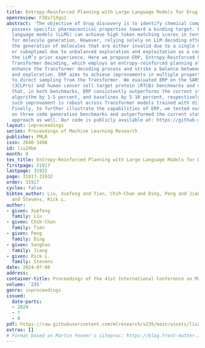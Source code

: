 ```yaml
---
title: Entropy-Reinforced Planning with Large Language Models for Drug Discovery
openreview: F3Ds71Xgo1
abstract: 'The objective of drug discovery is to identify chemical compounds that
  possess specific pharmaceutical properties toward a binding target. Existing large
  language models (LLMS) can achieve high token matching scores in terms of likelihood
  for molecule generation. However, relying solely on LLM decoding often results in
  the generation of molecules that are either invalid due to a single misused token,
  or suboptimal due to unbalanced exploration and exploitation as a consequence of
  the LLM’s prior experience. Here we propose ERP, Entropy-Reinforced Planning for
  Transformer Decoding, which employs an entropy-reinforced planning algorithm to
  enhance the Transformer decoding process and strike a balance between exploitation
  and exploration. ERP aims to achieve improvements in multiple properties compared
  to direct sampling from the Transformer. We evaluated ERP on the SARS-CoV-2 virus
  (3CLPro) and human cancer cell target protein (RTCB) benchmarks and demonstrated
  that, in both benchmarks, ERP consistently outperforms the current state-of-the-art
  algorithm by 1-5 percent, and baselines by 5-10 percent, respectively. Moreover,
  such improvement is robust across Transformer models trained with different objectives.
  Finally, to further illustrate the capabilities of ERP, we tested our algorithm
  on three code generation benchmarks and outperformed the current state-of-the-art
  approach as well. Our code is publicly available at: https://github.com/xuefeng-cs/ERP.'
layout: inproceedings
series: Proceedings of Machine Learning Research
publisher: PMLR
issn: 2640-3498
id: liu24be
month: 0
tex_title: Entropy-Reinforced Planning with Large Language Models for Drug Discovery
firstpage: 31917
lastpage: 31932
page: 31917-31932
order: 31917
cycles: false
bibtex_author: Liu, Xuefeng and Tien, Chih-Chan and Ding, Peng and Jiang, Songhao
  and Stevens, Rick L.
author:
- given: Xuefeng
  family: Liu
- given: Chih-Chan
  family: Tien
- given: Peng
  family: Ding
- given: Songhao
  family: Jiang
- given: Rick L.
  family: Stevens
date: 2024-07-08
address:
container-title: Proceedings of the 41st International Conference on Machine Learning
volume: '235'
genre: inproceedings
issued:
  date-parts:
  - 2024
  - 7
  - 8
pdf: https://raw.githubusercontent.com/mlresearch/v235/main/assets/liu24be/liu24be.pdf
extras: []
# Format based on Martin Fenner's citeproc: https://blog.front-matter.io/posts/citeproc-yaml-for-bibliographies/
---
```


